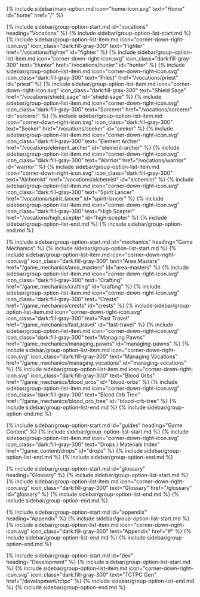 <nav class="dark:bg-zinc-900 dark:text-gray-900 sidebar-content peer hidden z-50 overflow-y-auto fixed md:static top-0 left-0 md:block md:w-1/5 bg-white shadow-{{ page.main_color }} shadow-right h-full min-w-[250px] py-6 px-4 font-[sans-serif] overflow-auto">
  {% include sidebar/main-option.md icon="home-icon.svg" text="Home" id="home" href="/" %}

  {% include sidebar/group-option-start.md id="vocations" heading="Vocations" %}
    {% include sidebar/group-option-list-start.md %}
      {% include sidebar/group-option-list-item.md icon="corner-down-right-icon.svg" icon_class="dark:fill-gray-300" text="Fighter" href="/vocations/fighter" id="fighter" %}
      {% include sidebar/group-option-list-item.md icon="corner-down-right-icon.svg" icon_class="dark:fill-gray-300" text="Hunter" href="/vocations/hunter" id="hunter" %}
      {% include sidebar/group-option-list-item.md icon="corner-down-right-icon.svg" icon_class="dark:fill-gray-300" text="Priest" href="/vocations/priest" id="priest" %}
      {% include sidebar/group-option-list-item.md icon="corner-down-right-icon.svg" icon_class="dark:fill-gray-300" text="Shield Sage" href="/vocations/shield_sage" id="shield-sage" %}
      {% include sidebar/group-option-list-item.md icon="corner-down-right-icon.svg" icon_class="dark:fill-gray-300" text="Sorcerer" href="/vocations/sorcerer" id="sorcerer" %}
      {% include sidebar/group-option-list-item.md icon="corner-down-right-icon.svg" icon_class="dark:fill-gray-300" text="Seeker" href="/vocations/seeker" id="seeker" %}
      {% include sidebar/group-option-list-item.md icon="corner-down-right-icon.svg" icon_class="dark:fill-gray-300" text="Element Archer" href="/vocations/element_archer" id="element-archer" %}
      {% include sidebar/group-option-list-item.md icon="corner-down-right-icon.svg" icon_class="dark:fill-gray-300" text="Warrior" href="/vocations/warrior" id="warrior" %}
      {% include sidebar/group-option-list-item.md icon="corner-down-right-icon.svg" icon_class="dark:fill-gray-300" text="Alchemist" href="/vocations/alchemist" id="alchemist" %}
      {% include sidebar/group-option-list-item.md icon="corner-down-right-icon.svg" icon_class="dark:fill-gray-300" text="Spirit Lancer" href="/vocations/spirit_lancer" id="spirit-lancer" %}
      {% include sidebar/group-option-list-item.md icon="corner-down-right-icon.svg" icon_class="dark:fill-gray-300" text="High Scepter" href="/vocations/high_scepter" id="high-scepter" %}
    {% include sidebar/group-option-list-end.md %}
  {% include sidebar/group-option-end.md %}

  {% include sidebar/group-option-start.md id="mechanics" heading="Game Mechanics" %}
    {% include sidebar/group-option-list-start.md %}
      {% include sidebar/group-option-list-item.md icon="corner-down-right-icon.svg" icon_class="dark:fill-gray-300" text="Area Masters" href="/game_mechanics/area_masters" id="area-masters" %}
      {% include sidebar/group-option-list-item.md icon="corner-down-right-icon.svg" icon_class="dark:fill-gray-300" text="Crafting" href="/game_mechanics/crafting" id="crafting" %}
      {% include sidebar/group-option-list-item.md icon="corner-down-right-icon.svg" icon_class="dark:fill-gray-300" text="Crests" href="/game_mechanics/crests" id="crests" %}
      {% include sidebar/group-option-list-item.md icon="corner-down-right-icon.svg" icon_class="dark:fill-gray-300" text="Fast Travel" href="/game_mechanics/fast_travel" id="fast-travel" %}
      {% include sidebar/group-option-list-item.md icon="corner-down-right-icon.svg" icon_class="dark:fill-gray-300" text="Managing Pawns" href="/game_mechanics/managing_pawns" id="managing-pawns" %}
      {% include sidebar/group-option-list-item.md icon="corner-down-right-icon.svg" icon_class="dark:fill-gray-300" text="Managing Vocations" href="/game_mechanics/managing_vocations" id="managing-vocations" %}
      {% include sidebar/group-option-list-item.md icon="corner-down-right-icon.svg" icon_class="dark:fill-gray-300" text="Blood Orbs" href="/game_mechanics/blood_orbs" id="blood-orbs" %}
      {% include sidebar/group-option-list-item.md icon="corner-down-right-icon.svg" icon_class="dark:fill-gray-300" text="Blood Orb Tree" href="/game_mechanics/blood_orb_tree" id="blood-orb-tree" %}
    {% include sidebar/group-option-list-end.md %}
  {% include sidebar/group-option-end.md %}

  {% include sidebar/group-option-start.md id="guides" heading="Game Content" %}
    {% include sidebar/group-option-list-start.md %}
      {% include sidebar/group-option-list-item.md icon="corner-down-right-icon.svg" icon_class="dark:fill-gray-300" text="Drops / Materials Index" href="/game_content/drops" id="drops" %}
    {% include sidebar/group-option-list-end.md %}
  {% include sidebar/group-option-end.md %}

  {% include sidebar/group-option-start.md id="glossary" heading="Glossary" %}
    {% include sidebar/group-option-list-start.md %}
      {% include sidebar/group-option-list-item.md icon="corner-down-right-icon.svg" icon_class="dark:fill-gray-300" text="Glossary" href="/glossary" id="glossary" %}
    {% include sidebar/group-option-list-end.md %}
  {% include sidebar/group-option-end.md %}

  {% include sidebar/group-option-start.md id="appendix" heading="Appendix" %}
    {% include sidebar/group-option-list-start.md %}
      {% include sidebar/group-option-list-item.md icon="corner-down-right-icon.svg" icon_class="dark:fill-gray-300" text="Appendix" href="#" %}
    {% include sidebar/group-option-list-end.md %}
  {% include sidebar/group-option-end.md %}

  {% include sidebar/group-option-start.md id="dev" heading="Development" %}
    {% include sidebar/group-option-list-start.md %}
      {% include sidebar/group-option-list-item.md icon="corner-down-right-icon.svg" icon_class="dark:fill-gray-300" text="TCTPC Gen" href="/development/tctpc" %}
    {% include sidebar/group-option-list-end.md %}
  {% include sidebar/group-option-end.md %}
</nav>